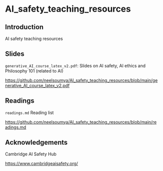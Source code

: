 # AI_safety_teaching_resources

## Introduction

AI safety teaching resources

## Slides

`generative_AI_course_latex_v2.pdf`: Slides on AI safety, AI ethics and Philosophy 101 (related to AI)

https://github.com/neelsoumya/AI_safety_teaching_resources/blob/main/generative_AI_course_latex_v2.pdf

## Readings

`readings.md` Reading list

https://github.com/neelsoumya/AI_safety_teaching_resources/blob/main/readings.md

## Acknowledgements

Cambridge AI Safety Hub

https://www.cambridgeaisafety.org/
